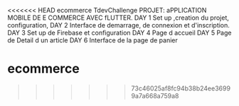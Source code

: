 <<<<<<< HEAD
ecommerce
TdevChallenge PROJET: aPPLICATION MOBILE DE E COMMERCE AVEC fLUTTER. DAY 1 Set up ,creation du projet, configuration,
DAY 2 Interface de demarrage, de connexion et d'inscription.
DAY 3 Set up de Firebase et configuration
DAY 4 Page d accueil 
DAY 5 Page de Detail d un article
DAY 6 Interface de la page de panier
# ecommerce

>>>>>>> 73c46025af8fc94b38b24ee36999a7a668a759a8

